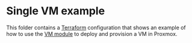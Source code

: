 # Single VM example

This folder contains a [Terraform](https://www.terraform.io/) configuration that shows an example of how to 
use the [VM module](../../../modules/vm-module/) to deploy and provision a VM in Proxmox.